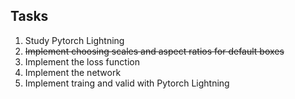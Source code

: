 ## Tasks

1. Study Pytorch Lightning
2. <del>Implement choosing scales and aspect ratios for default boxes
3. Implement the loss function
4. Implement the network
5. Implement traing and valid with Pytorch Lightning
   
